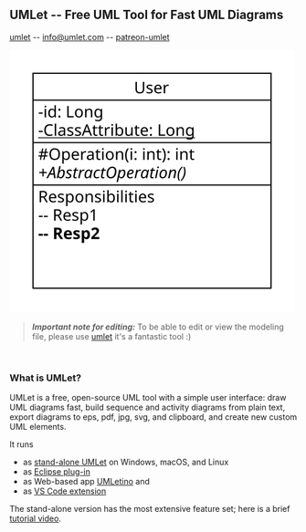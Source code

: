 ## UMLet -- Free UML Tool for Fast UML Diagrams

[umlet] -- info@umlet.com -- [patreon-umlet]

![Alt text](./images/uml-diagram.svg)



> **_Important note for editing:_**  To be able to edit or view the modeling file, please use [umlet] it's a fantastic tool :)

&nbsp;

### What is UMLet?

UMLet is a free, open-source UML tool with a simple user interface: draw UML diagrams fast, build sequence and activity diagrams from plain text, export diagrams to eps, pdf, jpg, svg, and clipboard, and create new custom UML elements.

It runs 

- as [stand-alone UMLet] on Windows, macOS, and Linux
- as [Eclipse plug-in]
- as Web-based app [UMLetino] and
- as [VS Code extension]
  
The stand-alone version has the most extensive feature set; here is a brief [tutorial video].


[umlet]: https://www.umlet.com/
[stand-alone UMLet]: https://www.umlet.com/
[patreon-umlet]: https://www.patreon.com/umlet
[Eclipse plug-in]: https://marketplace.eclipse.org/content/umlet-uml-tool-fast-uml-diagrams
[UMLetino]: https://www.umletino.com/
[VS Code extension]: https://marketplace.visualstudio.com/items?itemName=TheUMLetTeam.umlet
[tutorial video]: https://www.youtube.com/watch?v=3UHZedDtr28
